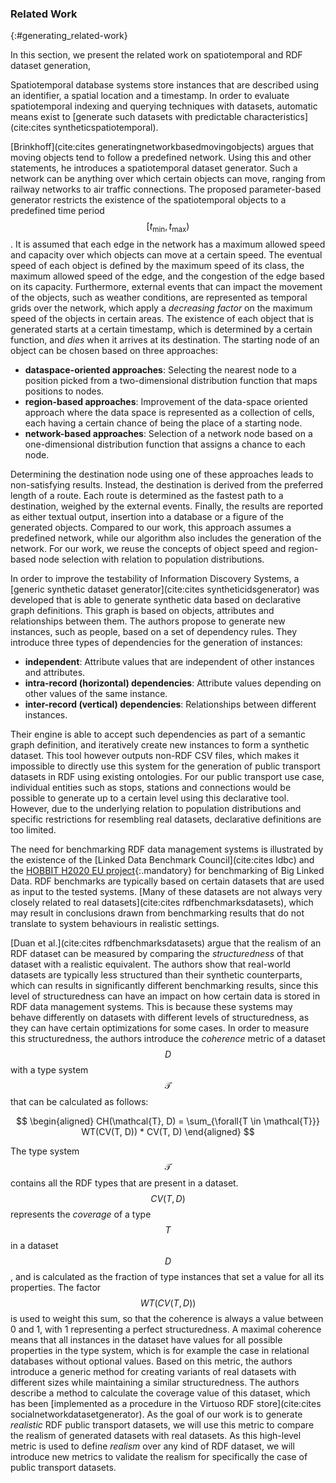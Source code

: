 ### Related Work
{:#generating_related-work}

In this section, we present the related work on spatiotemporal and RDF dataset generation,

Spatiotemporal database systems store instances that are described using an identifier, a spatial location and a timestamp.
In order to evaluate spatiotemporal indexing and querying techniques with datasets,
automatic means exist to [generate such datasets with predictable characteristics](cite:cites syntheticspatiotemporal).

[Brinkhoff](cite:cites generatingnetworkbasedmovingobjects) argues that moving objects tend to follow a predefined network.
Using this and other statements, he introduces a spatiotemporal dataset generator.
Such a network can be anything over which certain objects can move,
ranging from railway networks to air traffic connections.
The proposed parameter-based generator restricts the existence of the spatiotemporal objects to
a predefined time period $$\lbrack t_\text{min},t_\text{max})$$.
It is assumed that each edge in the network has a maximum allowed speed and capacity
over which objects can move at a certain speed.
The eventual speed of each object is defined by the maximum speed of its class,
the maximum allowed speed of the edge, and the congestion of the edge based on its capacity.
Furthermore, external events that can impact the movement of the objects, such as weather conditions,
are represented as temporal grids over the network, which apply a *decreasing factor* on the maximum speed of the objects in certain areas.
The existence of each object that is generated starts at a certain timestamp,
which is determined by a certain function,
and *dies* when it arrives at its destination.
The starting node of an object can be chosen based on three approaches:

* **dataspace-oriented approaches**: Selecting the nearest node to a position picked from a two-dimensional distribution function that maps positions to nodes.
* **region-based approaches**: Improvement of the data-space oriented approach where the data space is represented as a collection of cells, each having a certain chance of being the place of a starting node.
* **network-based approaches**: Selection of a network node based on a one-dimensional distribution function that assigns a chance to each node.

Determining the destination node using one of these approaches leads to non-satisfying results.
Instead, the destination is derived from the preferred length of a route.
Each route is determined as the fastest path to a destination, weighed by the external events.
Finally, the results are reported as either textual output, insertion into a database or a figure of the generated objects.
Compared to our work, this approach assumes a predefined network,
while our algorithm also includes the generation of the network.
For our work, we reuse the concepts of object speed and region-based node selection with relation to population distributions.

In order to improve the testability of Information Discovery Systems,
a [generic synthetic dataset generator](cite:cites syntheticidsgenerator) was developed
that is able to generate synthetic data based on declarative graph definitions.
This graph is based on objects, attributes and relationships between them.
The authors propose to generate new instances, such as people, based on a set of dependency rules.
They introduce three types of dependencies for the generation of instances:

* **independent**: Attribute values that are independent of other instances and attributes.
* **intra-record (horizontal) dependencies**: Attribute values depending on other values of the same instance.
* **inter-record (vertical) dependencies**: Relationships between different instances.

Their engine is able to accept such dependencies as part of a semantic graph definition,
and iteratively create new instances to form a synthetic dataset.
This tool however outputs non-RDF CSV files, which makes it impossible to directly use this system for
the generation of public transport datasets in RDF using existing ontologies.
For our public transport use case, individual entities such as stops, stations and connections
would be possible to generate up to a certain level using this declarative tool.
However, due to the underlying relation to population distributions
and specific restrictions for resembling real datasets,
declarative definitions are too limited.

The need for benchmarking RDF data management systems is illustrated by the existence of the [Linked Data Benchmark Council](cite:cites ldbc)
and the [HOBBIT H2020 EU project](http://project-hobbit.eu/){:.mandatory} for benchmarking of Big Linked Data.
RDF benchmarks are typically based on certain datasets that are used as input to the tested systems.
[Many of these datasets are not always very closely related to real datasets](cite:cites rdfbenchmarksdatasets),
which may result in conclusions drawn from benchmarking results that do not translate to system behaviours in realistic settings.

[Duan et al.](cite:cites rdfbenchmarksdatasets) argue that the realism of an RDF dataset can be measured
by comparing the *structuredness* of that dataset with a realistic equivalent.
The authors show that real-world datasets are typically less structured than their synthetic counterparts,
which can results in significantly different benchmarking results,
since this level of structuredness can have an impact on how certain data is stored in RDF data management systems.
This is because these systems may behave differently on datasets with different levels of structuredness,
as they can have certain optimizations for some cases.
In order to measure this structuredness, the authors introduce the *coherence*
metric of a dataset $$D$$ with a type system $$\mathcal{T}$$ that can be calculated as follows:

$$
\begin{aligned}
    CH(\mathcal{T}, D) = \sum_{\forall{T \in \mathcal{T}}} WT(CV(T, D)) * CV(T, D)
\end{aligned}
$$

The type system $$\mathcal{T}$$ contains all the RDF types that are present in a dataset.
$$CV(T, D)$$ represents the *coverage* of a type $$T$$ in a dataset $$D$$,
and is calculated as the fraction of type instances that set a value for all its properties.
The factor $$WT(CV(T, D))$$ is used to weight this sum,
so that the coherence is always a value between 0 and 1, with 1 representing a perfect structuredness.
A maximal coherence means that all instances in the dataset have values for all possible properties in the type system,
which is for example the case in relational databases without optional values.
Based on this metric, the authors introduce a generic method for creating variants of real datasets
with different sizes while maintaining a similar structuredness.
The authors describe a method to calculate the coverage value of this dataset,
which has been [implemented as a procedure in the Virtuoso RDF store](cite:cites socialnetworkdatasetgenerator).
As the goal of our work is to generate *realistic* RDF public transport datasets,
we will use this metric to compare the realism of generated datasets with real datasets.
As this high-level metric is used to define *realism* over any kind of RDF dataset,
we will introduce new metrics to validate the realism for specifically the case of public transport datasets.
